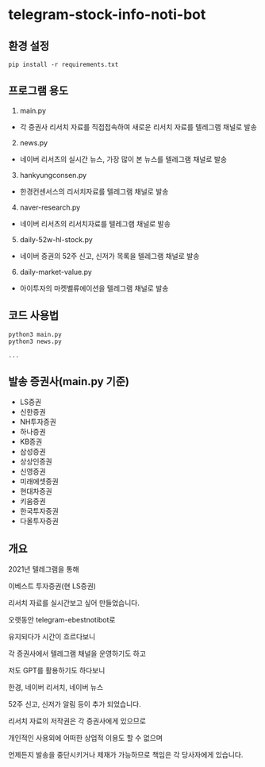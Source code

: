 # telegram-stock-info-noti-bot

## 환경 설정 

```
pip install -r requirements.txt 
```

## 프로그램 용도
1. main.py
- 각 증권사 리서치 자료를 직접접속하여 새로운 리서치 자료를 텔레그램 채널로 발송

2. news.py 
- 네이버 리서츠의 실시간 뉴스, 가장 많이 본 뉴스를 텔레그램 채널로 발송

3. hankyungconsen.py
- 한경컨센서스의 리서치자료를 텔레그램 채널로 발송

4. naver-research.py
- 네이버 리서츠의 리서치자료를 텔레그램 채널로 발송

5. daily-52w-hl-stock.py  
- 네이버 증권의 52주 신고, 신저가 목록을 텔레그램 채널로 발송

6. daily-market-value.py 
- 아이투자의 마켓벨류에이션을 텔레그램 채널로 발송

## 코드 사용법
```
python3 main.py 
python3 news.py

...
```
## 발송 증권사(main.py 기준)
- LS증권
- 신한증권
- NH투자증권
- 하나증권
- KB증권
- 삼성증권
- 상상인증권
- 신영증권
- 미래에셋증권
- 현대차증권
- 키움증권
- 한국투자증권
- 다올투자증권

## 개요 

2021년 텔레그램을 통해 

이베스트 투자증권(현 LS증권) 

리서치 자료를 실시간보고 싶어 만들었습니다.



오랫동안 telegram-ebestnotibot로 

유지되다가 시간이 흐르다보니 

각 증권사에서 텔레그램 채널을 운영하기도 하고


저도 GPT를 활용하기도 하다보니

한경, 네이버 리서치, 네이버 뉴스

52주 신고, 신저가 알림 등이 추가 되었습니다.

리서치 자료의 저작권은 
각 증권사에게 있으므로

개인적인 사용외에 어떠한 상업적 이용도 할 수 없으며

언제든지 발송을 중단시키거나 
제재가 가능하므로 책임은 각 당사자에게 있습니다.


